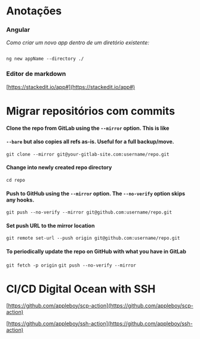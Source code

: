 
# Anotações

  

### Angular

_Como criar um novo app dentro de um diretório existente:_

```

ng new appName --directory ./

```

### Editor de markdown

[https://stackedit.io/app#](https://stackedit.io/app#)

  

# Migrar repositórios com commits

#### Clone the repo from GitLab using the `--mirror` option. This is like
#### `--bare` but also copies all refs as-is. Useful for a full backup/move.
```git clone --mirror git@your-gitlab-site.com:username/repo.git```
#### Change into newly created repo directory
```cd repo```
#### Push to GitHub using the `--mirror` option. The `--no-verify` option skips any hooks.
```git push --no-verify --mirror git@github.com:username/repo.git```
#### Set push URL to the mirror location
```git remote set-url --push origin git@github.com:username/repo.git```
#### To periodically update the repo on GitHub with what you have in GitLab
``` git fetch -p origin ```
```git push --no-verify --mirror```

# CI/CD Digital Ocean with SSH
[https://github.com/appleboy/scp-action](https://github.com/appleboy/scp-action)

[https://github.com/appleboy/ssh-action](https://github.com/appleboy/ssh-action)
